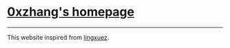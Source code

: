 # [0xzhang's homepage](https://0xzhang.github.io)
------


This website inspired from [lingxuez](https://github.com/lingxuez).
